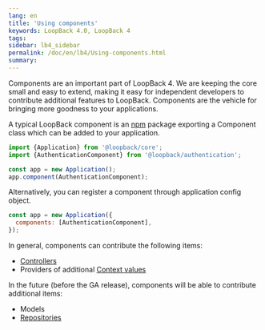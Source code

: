 ```yaml
---
lang: en
title: 'Using components'
keywords: LoopBack 4.0, LoopBack 4
tags:
sidebar: lb4_sidebar
permalink: /doc/en/lb4/Using-components.html
summary:
---
```

Components are an important part of LoopBack 4. We are keeping the core small and easy to extend, making it easy for independent developers to contribute additional features to LoopBack. Components are the vehicle for bringing more goodness to your applications.

A typical LoopBack component is an [npm](https://www.npmjs.com/) package exporting a Component class which can be added to your application.

```js
import {Application} from '@loopback/core';
import {AuthenticationComponent} from '@loopback/authentication';

const app = new Application();
app.component(AuthenticationComponent);
```

Alternatively, you can register a component through application config object.

```js
const app = new Application({
  components: [AuthenticationComponent],
});
```

In general, components can contribute the following items:

 - [Controllers](Controllers.html)
 - Providers of additional [Context values](Context.html)

In the future (before the GA release), components will be able to contribute additional items:

 - Models
 - [Repositories](Repositories.html)
